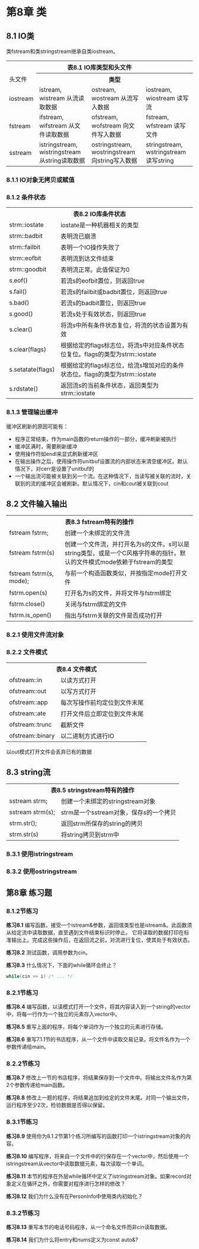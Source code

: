 # 第8章 类
## 8.1 IO类
类fstream和类stringstream继承自类iostream。
<table>
    <tr>
        <th colspan="4">表8.1 IO库类型和头文件</th>
    </tr>
    <tr>
        <td>头文件</td> <th colspan="3">类型</th>
    </tr>
    <tr>
        <td>iostream</td> 
            <td>istream, wistream 从流读取数据</td>
            <td>ostream, wostream 从流写入数据</td>
            <td>iostream, wiostream 读写流</td>
    </tr>
    <tr>
        <td>fstream</td> 
            <td>ifstream, wifstream 从文件读取数据</td>
            <td>ofstream, wofstream 向文件写入数据</td>
            <td>fstream, wfstream 读写文件</td>
    </tr>
    <tr>
        <td>sstream</td> 
            <td>istringstream, wistringstream 从string读取数据</td>
            <td>ostringstream, wostringstream 向string写入数据</td>
            <td>stringstream, wstringstream 读写string</td>
    </tr>
</table>

### 8.1.1 IO对象无拷贝或赋值
### 8.1.2 条件状态
<table>
    <tr>
        <th colspan="2">表8.2 IO库条件状态</th>
    </tr>
    <tr>
        <td>strm::iostate</td> <td>iostate是一种机器相关的类型</td>
    </tr>
    <tr>
        <td>strm::badbit</td> <td>表明流已崩溃</td>
    </tr>
    <tr>
        <td>strm::failbit</td> <td>表明一个IO操作失败了</td>
    </tr>
    <tr>
        <td>strm::eofbit</td> <td>表明流到达文件结束</td>
    </tr>
    <tr>
        <td>strm::goodbit</td> <td>表明流正常。此值保证为0</td>
    </tr>
    <tr>
        <td>s.eof()</td> <td>若流s的eofbit置位，则返回true</td>
    </tr>
    <tr>
        <td>s.fail()</td> <td>若流s的failbit或badbit置位，则返回true</td>
    </tr>
    <tr>
        <td>s.bad()</td> <td>若流s的badbit置位，则返回true</td>
    </tr>
    <tr>
        <td>s.good()</td> <td>若流s处于有效状态，则返回true</td>
    </tr>
    <tr>
        <td>s.clear()</td> <td>将流s中所有条件状态复位，将流的状态设置为有效</td>
    </tr>
    <tr>
        <td>s.clear(flags)</td> <td>根据给定的flags标志位，将流s中对应条件状态位复位。flags的类型为strm::iostate</td>
    </tr>
    <tr>
        <td>s.setatate(flags)</td> <td>根据给定的flags标志位，给流s增加对应的条件状态位。flags的类型为strm::iostate</td>
    </tr>
    <tr>
        <td>s.rdstate()</td> <td>返回流s的当前条件状态，返回类型为strm::iostate</td>
    </tr>
</table>

### 8.1.3 管理输出缓冲
缓冲区刷新的原因可能有：
- 程序正常结束，作为main函数的return操作的一部分，缓冲刷新被执行
- 缓冲区满时，需要刷新缓冲
- 使用操作符如endl来显式刷新缓冲区
- 在输出操作之后，使用操作符unitbuf设置流的内部状态来清空缓冲区。默认情况下，对cerr是设置了unitbuf的
- 一个输出流可能被关联到另一个流。在这种情况下，当读写被关联的流时，关联到的流的缓冲区会被刷新。默认情况下，cin和cout被关联到cout

## 8.2 文件输入输出
<table>
    <tr>
        <th colspan="2">表8.3 fstream特有的操作</th>
    </tr>
    <tr>
        <td>fstream fstrm;</td> <td>创建一个未绑定的文件流</td>
    </tr>
    <tr>
        <td>fstream fstrm(s)</td> <td>创建一个文件流，并打开名为s的文件。s可以是string类型，或是一个C风格字符串的指针。默认的文件模式mode依赖于fstream的类型</td>
    </tr>
    <tr>
        <td>fstream fstrm(s, mode);</td> <td>与前一个构造函数类似，并按指定mode打开文件</td>
    </tr>
    <tr>
        <td>fstrm.open(s)</td> <td>打开名为s的文件，并将文件与fstrm绑定</td>
    </tr>
    <tr>
        <td>fstrm.close()</td> <td>关闭与fstrm绑定的文件</td>
    </tr>
    <tr>
        <td>fstrm.is_open()</td> <td>指出与fstrm关联的文件是否成功打开</td>
    </tr>
</table>

### 8.2.1 使用文件流对象
### 8.2.2 文件模式
<table>
    <tr>
        <th colspan="2">表8.4 文件模式</th>
    </tr>
    <tr>
        <td>ofstream::in</td> <td>以读方式打开</td>
    </tr>
    <tr>
        <td>ofstream::out</td> <td>以写方式打开</td>
    </tr>
    <tr>
        <td>ofstream::app</td> <td>每次写操作前均定位到文件末尾</td>
    </tr>
    <tr>
        <td>ofstream::ate</td> <td>打开文件后立即定位到文件末尾</td>
    </tr>
    <tr>
        <td>ofstream::trunc</td> <td>截断文件</td>
    </tr>
    <tr>
        <td>ofstream::binary</td> <td>以二进制方式进行IO</td>
    </tr>
</table>
以out模式打开文件会丢弃已有的数据


## 8.3 string流
<table>
    <tr>
        <th colspan="2">表8.5 stringstream特有的操作</th>
    </tr>
    <tr>
        <td>sstream strm;</td> <td>创建一个未绑定的stringstream对象</td>
    </tr>
    <tr>
        <td>sstream strm(s);</td> <td>strm是一个sstream对象，保存s的一个拷贝</td>
    </tr>
    <tr>
        <td>strm.str();</td> <td>返回strm所保存的string的拷贝</td>
    </tr>
    <tr>
        <td>strm.str(s)</td> <td>将string拷贝到strm中</td>
    </tr>
</table>

### 8.3.1 使用istringstream
### 8.3.2 使用ostringstream










## 第8章 练习题
### 8.1.2节练习
<b>练习8.1</b> 编写函数，接受一个istream&参数，返回值类型也是istream&。此函数须从给定流中读取数据，直至遇到文件结束标识时停止。
它将读取的数据打印在标准输出上。完成这些操作后，在返回流之前，对流进行复位，使其处于有效状态。

<b>练习8.2</b> 测试函数，调用参数为cin。

<b>练习8.3</b> 什么情况下，下面的while循环会终止？
```c++
while(cin >> i) /* ... */
```

### 8.2.1节练习
<b>练习8.4</b> 编写函数，以读模式打开一个文件，将其内容读入到一个string的vector中，将每一行作为一个独立的元素存入vector中。

<b>练习8.5</b> 重写上面的程序，将每个单词作为一个独立的元素进行存储。

<b>练习8.6</b> 重写7.1.1节的书店程序，从一个文件中读取交易记录。将文件名作为一个参数传递给main。

### 8.2.2节练习
<b>练习8.7</b> 修改上一节的书店程序，将结果保存到一个文件中。将输出文件名作为第2个参数传递给main函数。

<b>练习8.8</b> 修改上一题的程序，将结果追加到给定的文件末尾。对同一个输出文件，运行程序至少2次，检验数据是否得以保留。

### 8.3.1节练习
<b>练习8.9</b> 使用你为8.1.2节第1个练习所编写的函数打印一个istringstream对象的内容。

<b>练习8.10</b> 编写程序，将来自一个文件中的行保存在一个vector<string>中，然后使用一个istringstream从vector中读取数据元素，每次读取一个单词。

<b>练习8.11</b> 本节的程序在外层while循环中定义了istringstream对象。如果record对象定义在循环之外，你需要对程序进行怎样的修改？

<b>练习8.12</b> 我们为什么没有在PersonInfo中使用类内初始化？

### 8.3.2节练习
<b>练习8.13</b> 重写本节的电话号码程序，从一个命名文件而非cin读取数据。

<b>练习8.14</b> 我们为什么将entry和nums定义为const auto&?


